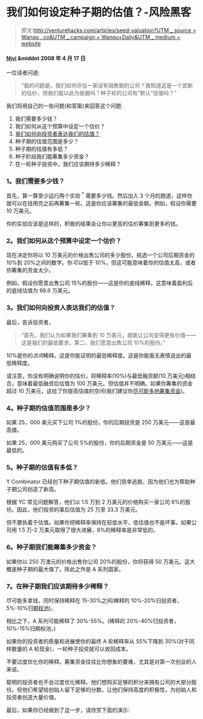 # 我们如何设定种子期的估值？-风险黑客

> 原文:[http://venturehacks.com/articles/seed-valuation?UTM _ source = Wanqu . co&UTM _ campaign = Wanqu+Daily&UTM _ medium = website](http://venturehacks.com/articles/seed-valuation?utm_source=wanqu.co&utm_campaign=Wanqu+Daily&utm_medium=website)

#### [Nivi](/about) &middot 2008 年 4 月 17 日

一位读者问道:

> “我的问题是，我们如何评估一家没有销售额的公司？我知道这是一个武断的估价，但我们能以此为依据吗？种子轮的公司有“默认”估值吗？”

我们将用自己的一些问题(和答案)来回答这个问题:

1.  我们需要多少钱？
2.  我们如何从这个预算中设定一个估价？
3.  [我们如何向投资者表达我们的估值？](#express)
4.  种子期的估值范围是多少？
5.  种子期的估值有多低？
6.  种子阶段我们能筹集多少资金？
7.  在一轮种子投资中，我们应该期待多少稀释？

### 1。我们需要多少钱？

首先，算一算至少运行两个实验 <sup>*</sup> 需要多少钱。然后加入 3 个月的跑道，这样你就可以在钱用完之前再筹集一轮。这是你应该筹集的最低金额。例如，假设你需要 10 万美元。

你的实验应该是这样的，积极的结果会让你以更高的估价筹集到更多的钱。

### 2。我们如何从这个预算中设定一个估价？

现在决定你将以 10 万美元的价格出售公司的多少股份。挑选一个公司后期资金的 10%到 20%之间的数字。你*可以*低于 10%，但这可能意味着你的估值太高，或者你筹集的资金太少。

例如，假设你愿意出售公司 15%的股份——这是你的底线稀释。这意味着盈利后的底线估值为 66.6 万美元。

### 3。我们如何向投资人表达我们的估值？

最后，告诉投资者，

> “首先，我们认为如果我们筹集到 10 万美元，就能让公司变得更有价值——这是我们的最低要求。第二，我们愿意出售公司 10%的股份。”

10%是你的*志向*稀释。这是你能证明的最低稀释度。这是你能面无表情说出的最低稀释度。

请注意，你没有明确说明你的估价。将稀释率(10%)与最低融资额(10 万美元)相结合，意味着最低融资后估值为 100 万美元。但估值并不明确。如果你筹集的资金超过 10 万美元，这给了你提高估值的空间(我们建议你[尽可能多地筹集资金](/articles/how-much-money))。

### 4。种子期的估值范围是多少？

如果 25，000 美元买下公司 1%的股份，你的后期投资是 250 万美元——这是最高值。

如果 25，000 美元购买了公司 5%的股份，你的后期资金是 50 万美元——这是最低的。

### 5。种子期的估值有多低？

Y Combinator 已经创下种子期估值的新低。他们侥幸逃脱，因为他们也为帮助种子期公司创造了新高。

根据 YC 常见问题解答，他们以 1.5 万到 2 万美元的价格购买一家公司 6%的股份。因此，他们投资的事后估值为 25 万至 33.3 万美元。

但不要执着于估值。如果你把稀释率保持在较低水平，低估值也不是坏事。如果公司用 1.5 万-2 万美元取得了很大进展，6%的稀释率是非常低的。

### 6。种子期我们能筹集多少资金？

如果你以 250 万澳元的价格出售你公司 20%的股份，你将获得 50 万美元。这大概是种子期的最大值了。除此之外是 A 系列国家。

### 7。在种子期我们应该期待多少稀释？

尽可能多拿钱，同时保持稀释在 15-30%之间(稀释的 10%-20%归投资者，5%-10%归[期权池](/articles/option-pool-shuffle))。

相比之下，A 系列可能稀释了 30%-55%。(稀释的 20%-40%归投资者，10%-15%归期权池。)

如果你的投资者的质量和进展使你的最终 A 轮稀释率从 55%下降到 30%(对于同样数量的 A 轮现金)，一轮种子投资就可以收回成本。

不要过度优化你的稀释。筹集资金往往比你想象的要难，尤其是对第一次创业的人来说。

聪明的投资者也不会过度优化稀释。他们想购买足够的积分来拥有公司的大部分股份。但他们希望给创始人留下足够的分数，让他们保持高度的积极性，为创始人和投资者创造大量价值。

最后，如果你已经做到了这一步，请欣赏下面的演示:

<center>
<object><param name="movie" value="http://www.youtube.com/v/oMLCrzy9TEs&amp;hl=en"><param name="wmode" value="transparent"></object></center>